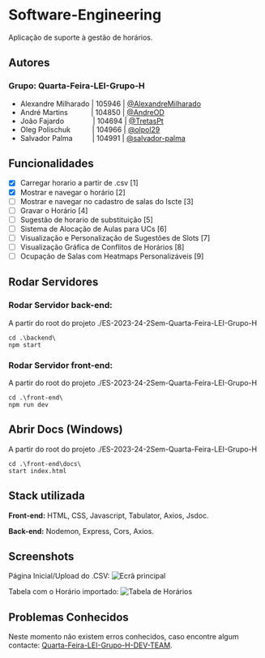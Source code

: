 
# Software-Engineering

Aplicação de suporte à gestão de horários.


## Autores
### Grupo: Quarta-Feira-LEI-Grupo-H

- Alexandre Milharado | 105946 | [@AlexandreMilharado](https://github.com/AlexandreMilharado)
- André Martins&emsp;&emsp;&emsp; | 104850 | [@AndreOD](https://github.com/AndreOD)
- João Fajardo&emsp;&emsp;&emsp; &ensp; | 104694 | [@TretasPt](https://github.com/TretasPt)
- Oleg Polischuk&emsp;&emsp; &ensp; | 104966 | [@olpol29](https://github.com/olpol29)
- Salvador Palma&emsp;&emsp; &ensp;| 104991 | [@salvador-palma](https://github.com/salvador-palma)
## Funcionalidades

- [x]  Carregar horario a partir de .csv [1]
- [x]  Mostrar e navegar o horário [2]
- [ ]  Mostrar e navegar no cadastro de salas do Iscte [3]
- [ ]  Gravar o Horário [4]
- [ ]  Sugestão de horario de substituição [5]
- [ ]  Sistema de Alocação de Aulas para UCs [6]
- [ ]  Visualização e Personalização de Sugestões de Slots [7]
- [ ]  Visualização Gráfica de Conflitos de Horários [8]
- [ ]  Ocupação de Salas com Heatmaps Personalizáveis [9]
## Rodar Servidores
### Rodar Servidor back-end:

A partir do root do projeto ./ES-2023-24-2Sem-Quarta-Feira-LEI-Grupo-H
```
cd .\backend\
npm start
```
### Rodar Servidor front-end:

A partir do root do projeto ./ES-2023-24-2Sem-Quarta-Feira-LEI-Grupo-H
```
cd .\front-end\
npm run dev
```

## Abrir Docs (Windows)
A partir do root do projeto ./ES-2023-24-2Sem-Quarta-Feira-LEI-Grupo-H
```
cd .\front-end\docs\
start index.html
```
## Stack utilizada

**Front-end:** HTML, CSS, Javascript, Tabulator, Axios, Jsdoc.

**Back-end:** Nodemon, Express, Cors, Axios.


## Screenshots

Página Inicial/Upload do .CSV:
![Ecrã principal](https://cdn.discordapp.com/attachments/967433291194044436/1218966338182184960/image.png?ex=660995de&is=65f720de&hm=5a5b5e355215b5f3af9cccbd4c870e1fa74a7ff7d243a624424d58a37359f361&)

Tabela com o Horário importado:
![Tabela de Horários](https://cdn.discordapp.com/attachments/967433291194044436/1218966489923715266/image.png?ex=66099602&is=65f72102&hm=54615b2758744e554ea435c6be903b359c267e99d82ca95bf63eaf6b7714c278&)
## Problemas Conhecidos

Neste momento não existem erros conhecidos, caso encontre algum contacte: [Quarta-Feira-LEI-Grupo-H-DEV-TEAM](mailto:acmoz@iscte-iul.pt?subject=[GitHub]%20Problema%20Encontrado).

